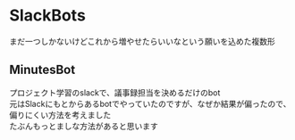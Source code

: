 # SlackBots
まだ一つしかないけどこれから増やせたらいいなという願いを込めた複数形  
## MinutesBot  
プロジェクト学習のslackで、議事録担当を決めるだけのbot  
元はSlackにもとからあるbotでやっていたのですが、なぜか結果が偏ったので、偏りにくい方法を考えました  
たぶんもっとましな方法があると思います

